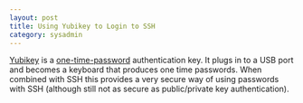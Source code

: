 ```yaml
---
layout: post
title: Using Yubikey to Login to SSH
category: sysadmin
---
```

[Yubikey](http://yubico.com) is a [one-time-password](https://en.wikipedia.org/wiki/One-time_password) authentication key. It plugs in to a USB port and becomes a keyboard that produces one time passwords. When combined with SSH this provides a very secure way of using passwords with SSH (although still not as secure as public/private key authentication).


